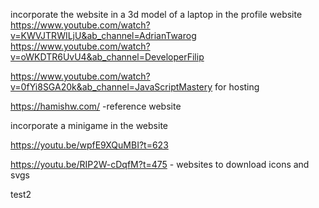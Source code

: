 incorporate the website in a 3d model of a laptop in the profile website
https://www.youtube.com/watch?v=KWVJTRWILjU&ab_channel=AdrianTwarog
https://www.youtube.com/watch?v=oWKDTR6UvU4&ab_channel=DeveloperFilip

https://www.youtube.com/watch?v=0fYi8SGA20k&ab_channel=JavaScriptMastery for hosting

https://hamishw.com/ -reference website

incorporate a minigame in the website

https://youtu.be/wpfE9XQuMBI?t=623

https://youtu.be/RIP2W-cDqfM?t=475 - websites to download icons and svgs

test2
